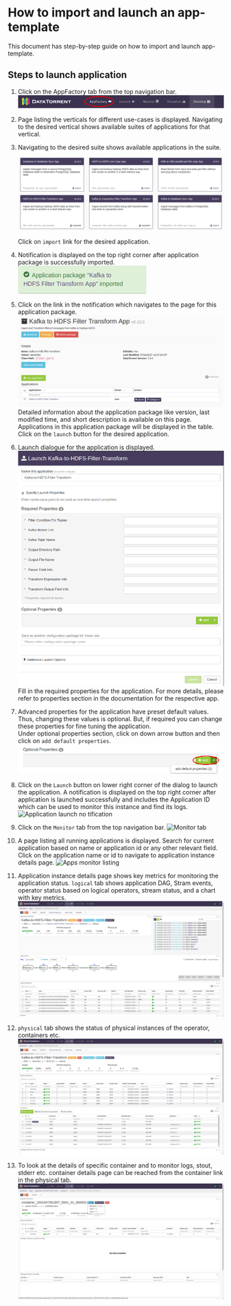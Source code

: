 # How to import and launch an app-template

This document has step-by-step guide on how to import and launch app-template.

## <a name="steps_to_launch">Steps to launch application</a>

1. Click on the AppFactory tab from the top navigation bar.
   ![AppHub link from top navigation bar](../../images/common/apphub_link.png)

1. Page listing the verticals for different use-cases is displayed. Navigating to the desired vertical shows available suites of applications for that vertical.

1. Navigating to the desired suite shows available applications in the suite.

   ![AppHub search for Kafka](../../images/common/app-listing.png)

   Click on `import` link for the desired application.

1. Notification is displayed on the top right corner after application package is successfully
   imported.
   ![App import Notification](../../images/common/import-notification.png)

1. Click on the link in the notification which navigates to the page for this application package.
   ![App details page](../../images/common/app-details-page.png)
   Detailed information about the application package like version, last modified time, and short description is available on this page. Applications in this application package will be displayed in the table. Click on the `launch` button for the desired application.

1. <a name="launch-dialogue"></a>Launch dialogue for the application is displayed.  ![Launch dialogue](../../images/common/launch.png)
    Fill in the required properties for the application. For more details, please refer to properties section in the documentation for the respective app.

1. Advanced properties for the application have preset default values. Thus, changing these values is optional. But, if required you can change these properties for fine tuning the application.  
   Under optional properties section, click on down arrow button and then click on `add default properties`.
![optional-properties](../../images/common/optional.png)

1. Click on the `Launch` button on lower right corner of the dialog to launch the application.
A notification is displayed on the top right corner after application is launched successfully and includes the Application ID which can be used to monitor this instance and find its logs.
   ![Application launch no tification](../../images/common/app_launch_notification.png)

1. Click on the `Monitor` tab from the top navigation bar.
   ![Monitor tab](../../images/common/monitor_link.png)

1. A page listing all running applications is displayed. Search for current application based on name or application id or any other relevant field. Click on the application name or id to navigate to application instance details page.
   ![Apps monitor listing](../../images/common/apps_monitor_listing.png)

1. Application instance details page shows key metrics for monitoring the application status.
   `logical` tab shows application DAG, Stram events, operator status based on logical operators, stream status, and a chart with key metrics.
   ![Logical tab](../../images/common/logical.png)

1. `physical` tab shows the status of physical instances of the operator, containers etc.
   ![Physical tab](../../images/common/physical.png)

1. To look at the details of specific container and to monitor logs, stout, stderr etc. container details page can be reached from the container link in the physical tab.
      ![Container details page](../../images/common/container-details.png)
